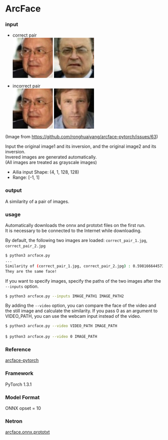# ArcFace

### input
- correct pair  
![correct_pair_1_image](correct_pair_1.jpg)
![correct_pair_2_image](correct_pair_2.jpg)

- incorrect pair  
![correct_pair_1_image](correct_pair_1.jpg)
![incorrect_iamge](incorrect.jpg)

(Image from https://github.com/ronghuaiyang/arcface-pytorch/issues/63)

Input the original image1 and its inversion, and the original image2 and its inversion.  
Invered images are generated automatically.  
(All images are treated as grayscale images)
- Ailia input Shape: (4, 1, 128, 128)  
- Range: [-1, 1]  


### output
A similarity of a pair of images.


### usage
Automatically downloads the onnx and prototxt files on the first run.  
It is necessary to be connected to the Internet while downloading.

By default, the following two images are loaded: `correct_pair_1.jpg`, `correct_pair_2.jpg`
``` bash
$ python3 arcface.py
...
Similarity of (correct_pair_1.jpg, correct_pair_2.jpg) : 0.5981666445732117
They are the same face!
```

If you want to specify images, specify the paths of the two images after the `--inputs` option.
``` bash
$ python3 arcface.py --inputs IMAGE_PATH1 IMAGE_PATH2
```

By adding the `--video` option, you can compare the face of the video and the still image
and calculate the similarity.
If you pass 0 as an argument to VIDEO_PATH, you can use the webcam input instead of the video.
```bash
$ python3 arcface.py --video VIDEO_PATH IMAGE_PATH

$ python3 arcface.py --video 0 IMAGE_PATH
```


### Reference
[arcface-pytorch](https://github.com/ronghuaiyang/arcface-pytorch)


### Framework
PyTorch 1.3.1


### Model Format
ONNX opset = 10


### Netron
[arcface.onnx.prototxt](https://lutzroeder.github.io/netron/?url=https://storage.googleapis.com/ailia-models/arcface/arcface.onnx.prototxt)
